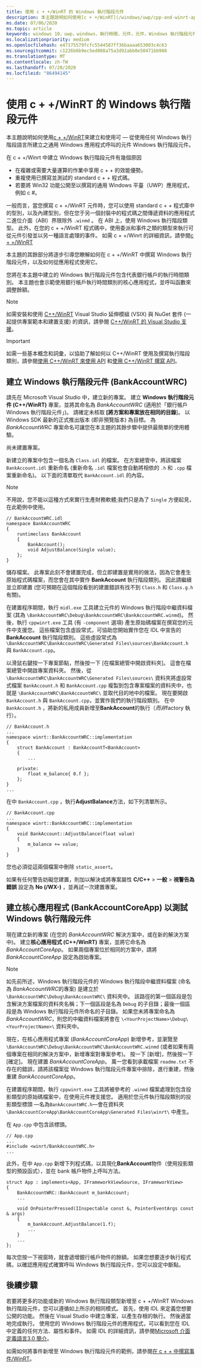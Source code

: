 ```yaml
---
title: 使用 c + +/WinRT 的 Windows 執行階段元件
description: 本主題說明如何使用[c + +/WinRT](/windows/uwp/cpp-and-winrt-apis/intro-to-using-cpp-with-winrt)來建立和使用可 &mdash; 從使用任何 Windows 執行階段語言所建立之通用 Windows 應用程式呼叫的元件 Windows 執行階段元件。
ms.date: 07/06/2020
ms.topic: article
keywords: windows 10，uwp，windows，執行時間，元件，元件，Windows 執行階段元件，WRC，c + +/WinRT
ms.localizationpriority: medium
ms.openlocfilehash: e47175579fcfc5544587ff36baaaa653003c4c63
ms.sourcegitcommit: c1226b6b9ec5ed008a75a3d92abb0e50471bb988
ms.translationtype: MT
ms.contentlocale: zh-TW
ms.lasthandoff: 07/20/2020
ms.locfileid: "86494145"
---
```

# <a name="windows-runtime-components-with-cwinrt"></a>使用 c + +/WinRT 的 Windows 執行階段元件

本主題說明如何使用[c + +/WinRT](/windows/uwp/cpp-and-winrt-apis/intro-to-using-cpp-with-winrt)來建立和使用可 &mdash; 從使用任何 Windows 執行階段語言所建立之通用 Windows 應用程式呼叫的元件 Windows 執行階段元件。

在 c + +/Winrt 中建立 Windows 執行階段元件有幾個原因
- 在複雜或需要大量運算的作業中享用 c + + 的效能優勢。
- 重複使用已撰寫並測試的 standard c + + 程式碼。
- 若要將 Win32 功能公開至以撰寫的通用 Windows 平臺（UWP）應用程式，例如 c #。

一般而言，當您撰寫 c + +/WinRT 元件時，您可以使用 standard c + + 程式庫中的型別，以及內建型別，但在您于另一個封裝中的程式碼之間傳遞資料的應用程式二進位介面（ABI）界限除外 `.winmd` 。 在 ABI 上，使用 Windows 執行階段類型。 此外，在您的 c + +/WinRT 程式碼中，使用委派和事件之類的類型來執行可從元件引發並以另一種語言處理的事件。 如需 c + +/Winrt 的詳細資訊，請參閱[c + +/WinRT](/windows/uwp/cpp-and-winrt-apis/intro-to-using-cpp-with-winrt)

本主題的其餘部分將逐步引導您瞭解如何在 c + +/WinRT 中撰寫 Windows 執行階段元件，以及如何從應用程式使用它。

您將在本主題中建立的 Windows 執行階段元件包含代表銀行帳戶的執行時間類別。 本主題也會示範使用銀行帳戶執行時間類別的核心應用程式，並呼叫函數來調整餘額。

> [!NOTE]
> 如需安裝和使用 [C++/WinRT](/windows/uwp/cpp-and-winrt-apis/intro-to-using-cpp-with-winrt) Visual Studio 延伸模組 (VSIX) 與 NuGet 套件 (一起提供專案範本和建置支援) 的資訊，請參閱 [C++/WinRT 的 Visual Studio 支援](/windows/uwp/cpp-and-winrt-apis/intro-to-using-cpp-with-winrt#visual-studio-support-for-cwinrt-xaml-the-vsix-extension-and-the-nuget-package)。

> [!IMPORTANT]
> 如需一些基本概念和詞彙，以協助了解如何以 C++/WinRT 使用及撰寫執行階段類別，請參閱[使用 C++/WinRT 來使用 API](/windows/uwp/cpp-and-winrt-apis/consume-apis) 和[使用 C++/WinRT 撰寫 API](/windows/uwp/cpp-and-winrt-apis/author-apis)。

## <a name="create-a-windows-runtime-component-bankaccountwrc"></a>建立 Windows 執行階段元件 (BankAccountWRC)

請先在 Microsoft Visual Studio 中，建立新的專案。 建立 **Windows 執行階段元件 (C++/WinRT)** 專案，並將其命名為 *BankAccountWRC* (適用於「銀行帳戶 Windows 執行階段元件」)。 請確定未核取 **[將方案和專案放在相同的目錄**]。 以 Windows SDK 最新的正式推出版本 (即非預覽版本) 為目標。 為 *BankAccountWRC* 專案命名可讓您在本主題的其餘步驟中提供最簡單的使用體驗。 

尚未建置專案。

新建立的專案中包含一個名為 `Class.idl` 的檔案。 在方案總管中，將該檔案 `BankAccount.idl` 重新命名 (重新命名 `.idl` 檔案也會自動將相依的 `.h` 和 `.cpp` 檔案重新命名)。 以下面的清單取代 `BankAccount.idl` 的內容。

> [!NOTE]
> 不用說，您不能以這種方式來實行生產財務軟體;我們只是為了 `Single` 方便起見，在此範例中使用。

```idl
// BankAccountWRC.idl
namespace BankAccountWRC
{
    runtimeclass BankAccount
    {
        BankAccount();
        void AdjustBalance(Single value);
    };
}
```

儲存檔案。 此專案此刻不會建置完成，但立即建置是實用的做法，因為它會產生原始程式碼檔案，而您會在其中實作 **BankAccount** 執行階段類別。 因此請繼續並立即建置 (您可預期在這個階段看到的建置錯誤有找不到 `Class.h` 和 `Class.g.h`有關)。

在建置程序期間，執行 `midl.exe` 工具建立元件的 Windows 執行階段中繼資料檔案 (其為 `\BankAccountWRC\Debug\BankAccountWRC\BankAccountWRC.winmd`)。 然後，執行 `cppwinrt.exe` 工具 (有 `-component` 選項) 產生原始碼檔案在撰寫您的元件中支援您。 這些檔案包含虛設常式，可協助您開始實作您在 IDL 中宣告的 **BankAccount** 執行階段類別。 這些虛設常式為 `\BankAccountWRC\BankAccountWRC\Generated Files\sources\BankAccount.h` 與 `BankAccount.cpp`。

以滑鼠右鍵按一下專案節點，然後按一下 [在檔案總管中開啟資料夾]。 這會在檔案總管中開啟專案資料夾。 然後，從 `\BankAccountWRC\BankAccountWRC\Generated Files\sources\` 資料夾將虛設常式檔案 `BankAccount.h` 和 `BankAccount.cpp` 複製到包含專案檔案的資料夾中，也就是 `\BankAccountWRC\BankAccountWRC\` 並取代目的地中的檔案。 現在要開啟 `BankAccount.h` 與 `BankAccount.cpp`，並實作我們的執行階段類別。 在中 `BankAccount.h` ，將新的私用成員新增至**BankAccount**的執行（*而非*factory 執行）。

```cppwinrt
// BankAccount.h
...
namespace winrt::BankAccountWRC::implementation
{
    struct BankAccount : BankAccountT<BankAccount>
    {
        ...

    private:
        float m_balance{ 0.f };
    };
}
...
```

在中 `BankAccount.cpp` ，執行**AdjustBalance**方法，如下列清單所示。

```cppwinrt
// BankAccount.cpp
...
namespace winrt::BankAccountWRC::implementation
{
    void BankAccount::AdjustBalance(float value)
    {
        m_balance += value;
    }
}
```

您也必須從這兩個檔案中刪除 `static_assert`。

如果有任何警告妨礙您建置，則加以解決或將專案屬性 **C/C++**  > **一般** > **視警告為錯誤** 設定為 **No (/WX-)** ，並再試一次建置專案。

## <a name="create-a-core-app-bankaccountcoreapp-to-test-the-windows-runtime-component"></a>建立核心應用程式 (BankAccountCoreApp) 以測試 Windows 執行階段元件

現在建立新的專案 (在您的 *BankAccountWRC* 解決方案中，或在新的解決方案中)。 建立**核心應用程式 (C++/WinRT)** 專案，並將它命名為 *BankAccountCoreApp*。 如果兩個專案位於相同的方案中，請將 *BankAccountCoreApp* 設定為啟始專案。

> [!NOTE]
> 如先前所述，Windows 執行階段元件的 Windows 執行階段中繼資料檔案 (命名為 *BankAccountWRC*的專案) 是建立於 `\BankAccountWRC\Debug\BankAccountWRC\` 資料夾中。 該路徑的第一個區段是包含解決方案檔案的資料夾名稱；下一個區段是名為 `Debug` 的子目錄；最後一個區段是為 Windows 執行階段元件所命名的子目錄。 如果您未將專案命名為 *BankAccountWRC*，則您的中繼資料檔案將會在 `\<YourProjectName>\Debug\<YourProjectName>\` 資料夾中。

現在，在核心應用程式專案 (*BankAccountCoreApp*) 新增參考，並瀏覽至 `\BankAccountWRC\Debug\BankAccountWRC\BankAccountWRC.winmd` (或者如果有兩個專案在相同的解決方案中，新增專案對專案參考)。 按一下 [新增]，然後按一下 [確定]。 現在建置 *BankAccountCoreApp*。 萬一您看到承載檔案 `readme.txt` 不存在的錯誤，請將該檔案從 Windows 執行階段元件專案中排除，進行重建，然後重建 *BankAccountCoreApp*。

在建置程序期間，執行 `cppwinrt.exe` 工具將被參考的 `.winmd` 檔案處理到包含投影類型的原始碼檔案中，在使用元件裡支援您。 適用於您元件執行階段類別的投影類型標頭 &mdash;名為`BankAccountWRC.h`&mdash;會在資料夾 `\BankAccountCoreApp\BankAccountCoreApp\Generated Files\winrt\` 中產生。

在 `App.cpp` 中包含該標頭。

```cppwinrt
// App.cpp
...
#include <winrt/BankAccountWRC.h>
...
```

此外，在中 `App.cpp` 新增下列程式碼，以具現化**BankAccount**物件（使用投影類型的預設函式），並在 bank 帳戶物件上呼叫方法。

```cppwinrt
struct App : implements<App, IFrameworkViewSource, IFrameworkView>
{
    BankAccountWRC::BankAccount m_bankAccount;
    ...
    
    void OnPointerPressed(IInspectable const &, PointerEventArgs const & args)
    {
        m_bankAccount.AdjustBalance(1.f);
        ...
    }
    ...
};
```

每次您按一下視窗時，就會遞增銀行帳戶物件的餘額。 如果您想要逐步執行程式碼，以確認應用程式確實呼叫 Windows 執行階段元件，您可以設定中斷點。

## <a name="next-steps"></a>後續步驟

若要將更多的功能或新的 Windows 執行階段類型新增至 c + +/WinRT Windows 執行階段元件，您可以遵循如上所示的相同模式。 首先，使用 IDL 來定義您想要公開的功能。 然後在 Visual Studio 中建立專案，以產生存根的執行。 然後適當地完成執行。 使用您的 Windows 執行階段元件的應用程式，可以看到您在 IDL 中定義的任何方法、屬性和事件。 如需 IDL 的詳細資訊，請參閱[Microsoft 介面定義語言3.0 簡介](/uwp/midl-3/intro)。

如需如何將事件新增至 Windows 執行階段元件的範例，請參閱[在 c + + 中撰寫事件/WinRT](/windows/uwp/cpp-and-winrt-apis/author-events)。
